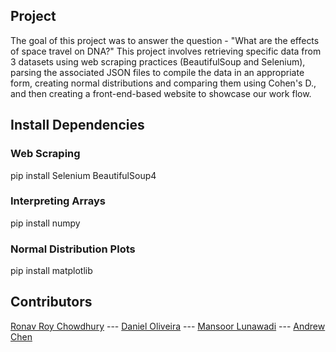 ## Project
The goal of this project was to answer the question - "What are the effects of space travel on DNA?"
This project involves retrieving specific data from 3 datasets using web scraping practices (BeautifulSoup and Selenium), parsing the associated JSON files to compile the data in an appropriate form,
creating normal distributions and comparing them using Cohen's D., and then creating a front-end-based website to showcase our work flow.

## Install Dependencies
### Web Scraping
pip install Selenium BeautifulSoup4
### Interpreting Arrays
pip install numpy
### Normal Distribution Plots
pip install matplotlib

## Contributors
[Ronav Roy Chowdhury](https://github.com/Swwwerve) ---
[Daniel Oliveira](https://github.com/GriDaniel) ---
[Mansoor Lunawadi](https://github.com/Skilledgamer101) ---
[Andrew Chen](https://github.com/Achen2804)
